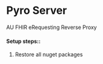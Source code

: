 # Pyro Server
AU FHIR eRequesting Reverse Proxy

#### Setup steps::

1. Restore all nuget packages



